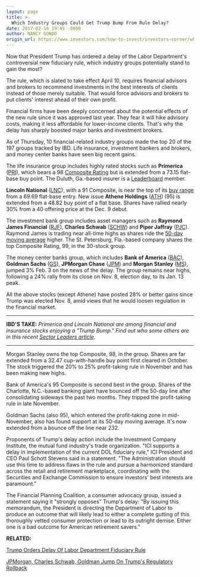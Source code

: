 ```yaml
---
layout: page
title: >-
  Which Industry Groups Could Get Trump Bump From Rule Delay?
date: 2017-02-16 19:45 -0800
author: NANCY GONDO
origin_url: https://www.investors.com/how-to-invest/investors-corner/which-industry-groups-could-get-trump-bump-from-dol-rule-delay
---
```





Now that President Trump has ordered a delay of the Labor Department's controversial new fiduciary rule, which industry groups potentially stand to gain the most?


The rule, which is slated to take effect April 10, requires financial advisors and brokers to recommend investments in the best interests of clients instead of those merely suitable. That would force advisors and brokers to put clients' interest ahead of their own profit.


Financial firms have been deeply concerned about the potential effects of the new rule since it was approved last year. They fear it will hike advisory costs, making it less affordable for lower-income clients. That's why the delay has sharply boosted major banks and investment brokers.


As of Thursday, 10 financial-related industry groups made the top 20 of the 197 groups tracked by IBD. Life insurance, investment bankers and brokers, and money center banks have seen big recent gains.


The life insurance group includes highly rated stocks such as **Primerica** ([PRI](https://research.investors.com/quote.aspx?symbol=PRI)), which bears a 98 [Composite Rating](https://www.investors.com/ibd-university/find-evaluate-stocks/exclusive-ratings/) but is extended from a 73.15 flat-base buy point. The Duluth, Ga.-based insurer is a [Leaderboard](https://leaderboard.investors.com/leaderboard/leaders/default.aspx) member. 


**Lincoln National** ([LNC](https://research.investors.com/quote.aspx?symbol=LNC)), with a 91 Composite, is near the top of its [buy range](https://www.investors.com/ibd-university/how-to-buy/when-to-buy/) from a 69.69 flat-base entry. New issue **Athene Holdings** ([ATH](https://research.investors.com/quote.aspx?symbol=ATH)) (95) is extended from a 48.82 buy point of a flat base. Shares have rallied nearly 30% from a 40 offering price at the Dec. 9 debut.


The investment bank group includes asset managers such as **Raymond James Financial** ([RJF](https://research.investors.com/quote.aspx?symbol=RJF)), **Charles Schwab** ([SCHW](https://research.investors.com/quote.aspx?symbol=SCHW)) and **Piper Jaffray** ([PJC](https://research.investors.com/quote.aspx?symbol=PJC)). Raymond James is trading near all-time highs as shares ride the [50-day moving average](https://www.investors.com/how-to-invest/investors-corner/50-day-moving-average/) higher. The St. Petersburg, Fla.-based company shares the top Composite Rating, 99, in the 30-stock group.


The money center banks group, which includes **Bank of America** ([BAC](https://research.investors.com/quote.aspx?symbol=BAC)), **Goldman Sachs** ([GS](https://research.investors.com/quote.aspx?symbol=GS)), **JPMorgan Chase** ([JPM](https://research.investors.com/quote.aspx?symbol=JPM)) and **Morgan Stanley** ([MS](https://research.investors.com/quote.aspx?symbol=MS)),  jumped 3% Feb. 3 on the news of the delay. The group remains near highs, following a 24% rally from its close on Nov. 8, election day, to its Jan. 13 peak.


All the above stocks (except Athene) have posted 28% or better gains since Trump was elected Nov. 8, amid views that he would loosen regulation in the financial market.




---


**IBD'S TAKE:** *Primerica and Lincoln National are among financial and insurance stocks enjoying a "Trump Bump." Find out who some others are in this recent [Sector Leaders article](https://www.investors.com/stock-lists/sector-leaders/financials-life-insurance-names-rally-on-deregulation-hopes/).*




---


Morgan Stanley owns the top Composite, 98, in the group. Shares are far extended from a 32.47 cup-with-handle buy point first cleared in October. The stock triggered the 20% to 25% profit-taking rule in November and has been making new highs. 


Bank of America's 95 Composite is second best in the group. Shares of the Charlotte, N.C.-based banking giant have bounced off the 50-day line after consolidating sideways the past two months. They tripped the profit-taking rule in late November.


Goldman Sachs (also 95), which entered the profit-taking zone in mid-November, also has found support at its 50-day moving average. It's now extended from a bounce off the line near 232.


Proponents of Trump's delay action include the Investment Company Institute, the mutual fund industry's trade organization. "ICI supports a delay in implementation of the current DOL fiduciary rule," ICI President and CEO Paul Schott Stevens said in a statement. "The Administration should use this time to address flaws in the rule and pursue a harmonized standard across the retail and retirement marketplace, coordinating with the Securities and Exchange Commission to ensure investors' best interests are paramount."


The Financial Planning Coalition, a consumer advocacy group, issued a statement saying it "strongly opposes" Trump's delay: "By issuing this memorandum, the President is directing the Department of Labor to produce an outcome that will likely lead to either a complete gutting of this thoroughly vetted consumer protection or lead to its outright demise. Either one is a bad outcome for American retirement savers."


**RELATED:**


[Trump Orders Delay Of Labor Department Fiduciary Rule](https://www.investors.com/etfs-and-funds/retirement/trump-seen-ready-to-block-dol-fiduciary-rule/)


[JPMorgan, Charles Schwab, Goldman Jump On Trump's Regulatory Rollback](https://www.investors.com/research/ibd-industry-themes/jpmorgan-schwab-jump-ahead-of-trumps-regulatory-rollback-plans/)




